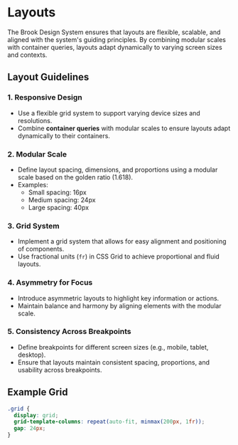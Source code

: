 # Layouts

The Brook Design System ensures that layouts are flexible, scalable, and aligned with the system's guiding principles. By combining modular scales with container queries, layouts adapt dynamically to varying screen sizes and contexts.

## Layout Guidelines

### 1. Responsive Design
- Use a flexible grid system to support varying device sizes and resolutions.
- Combine **container queries** with modular scales to ensure layouts adapt dynamically to their containers.

### 2. Modular Scale
- Define layout spacing, dimensions, and proportions using a modular scale based on the golden ratio (1.618).
- Examples:
  - Small spacing: 16px
  - Medium spacing: 24px
  - Large spacing: 40px

### 3. Grid System
- Implement a grid system that allows for easy alignment and positioning of components.
- Use fractional units (`fr`) in CSS Grid to achieve proportional and fluid layouts.

### 4. Asymmetry for Focus
- Introduce asymmetric layouts to highlight key information or actions.
- Maintain balance and harmony by aligning elements with the modular scale.

### 5. Consistency Across Breakpoints
- Define breakpoints for different screen sizes (e.g., mobile, tablet, desktop).
- Ensure that layouts maintain consistent spacing, proportions, and usability across breakpoints.

## Example Grid
```css
.grid {
  display: grid;
  grid-template-columns: repeat(auto-fit, minmax(200px, 1fr));
  gap: 24px;
}
